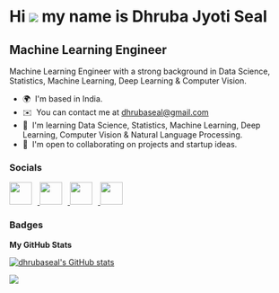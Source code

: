 Hi ![](https://user-images.githubusercontent.com/18350557/176309783-0785949b-9127-417c-8b55-ab5a4333674e.gif) my name is Dhruba Jyoti Seal
=========================================================================================================================================

Machine Learning Engineer
--------------
Machine Learning Engineer with a strong background in Data Science, Statistics, Machine Learning, Deep Learning & Computer Vision.

* 🌍  I'm based in India.
* ✉️  You can contact me at [dhrubaseal@gmail.com](mailto:dhrubaseal@gmail.com)
* 🧠  I'm learning Data Science, Statistics, Machine Learning, Deep Learning, Computer Vision & Natural Language Processing.
* 🤝  I'm open to collaborating on projects and startup ideas.


### Socials

<p align="left">
  <a href="https://www.linkedin.com/in/dhrubaseal/" target="_blank" rel="noreferrer">
    <img src="https://img.icons8.com/fluent/48/000000/linkedin.png" width="40" height="40" style="margin-right: 10px;" />
  </a>
  <a href="http://www.medium.com/@dhrubaseal" target="_blank" rel="noreferrer">
    <img src="https://img.icons8.com/color/48/000000/medium-monogram.png" width="40" height="40" style="margin-right: 10px;" />
  </a>
  <a href="https://github.com/dhrubaseal" target="_blank" rel="noreferrer">
    <img src="https://img.icons8.com/fluent/48/000000/github.png" width="40" height="40" style="margin-right: 10px;" />
  </a>
  <a href="https://replit.com/@dhrubaseal" target="_blank" rel="noreferrer">
    <img src="https://img.icons8.com/color/48/000000/replit.png" width="40" height="40" style="margin-right: 10px;" />
  </a>
</p>

### Badges

<b>My GitHub Stats</b>

<a href="http://www.github.com/dhrubaseal"><img src="https://github-readme-stats.vercel.app/api?username=dhrubaseal&show_icons=true&hide=&count_private=true&title_color=3382ed&text_color=ffffff&icon_color=0891b2&bg_color=1c1917&hide_border=true&show_icons=true" alt="dhrubaseal's GitHub stats" /></a>

<a href="http://www.github.com/dhrubaseal"><img src="https://github-readme-streak-stats.herokuapp.com/?user=dhrubaseal&stroke=ffffff&background=1c1917&ring=3382ed&fire=3382ed&currStreakNum=ffffff&currStreakLabel=3382ed&sideNums=ffffff&sideLabels=ffffff&dates=ffffff&hide_border=true" /></a>



